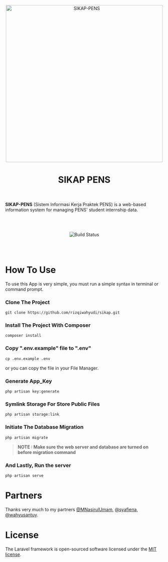 <p align="center">
    <img width="500px" alt="SIKAP-PENS" src="https://user-images.githubusercontent.com/41534140/117836941-3693c780-b2a3-11eb-95f1-23721296c288.png">
    <br>
    <h1 align="center">SIKAP PENS</h1>
    <br><br>
    <b>SIKAP-PENS</b> (Sistem Informasi Kerja Praktek PENS) is a web-based information system for managing PENS' student internship data.
</p>
<br><br>

<p align="center">
    <img src="https://github.com/rizqiwahyudi/sikap/workflows/Laravel/badge.svg" alt="Build Status">
</p>
<br><br>

# How To Use
To use this App is very simple, you must run a simple syntax in terminal or command prompt.

### Clone The Project
```
git clone https://github.com/rizqiwahyudi/sikap.git
```

### Install The Project With Composer
```
composer install
```

### Copy ".env.example" file to ".env"
```
cp .env.example .env
```
or you can copy the file in your File Manager.

### Generate App_Key
```
php artisan key:generate
```

### Symlink Storage For Store Public Files
```
php artisan storage:link
```

### Initiate The Database Migration
```
php artisan migrate
```
<!-- or You can make the seed with the following command <b>(RECOMMENDED)</b> :
```
php artisan migrate --seed
``` -->

> **NOTE : Make sure the web server and database are turned on before migration command**

### And Lastly, Run the server
```
php artisan serve
```

# Partners
Thanks very much to my partners [@MNasirulUmam](https://github.com/MNasirulUmam/), [@syafiena](https://github.com/syafiena/), [@wahyusantuy](https://github.com/wahyusantuy/).

# License
The Laravel framework is open-sourced software licensed under the [MIT license](https://opensource.org/licenses/MIT).
